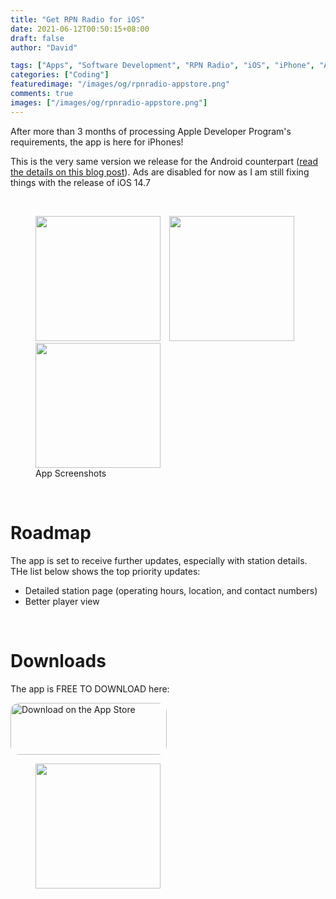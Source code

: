 ```yaml
---
title: "Get RPN Radio for iOS"
date: 2021-06-12T00:50:15+08:00
draft: false
author: "David"

tags: ["Apps", "Software Development", "RPN Radio", "iOS", "iPhone", "Apple"]
categories: ["Coding"]
featuredimage: "/images/og/rpnradio-appstore.png"
comments: true
images: ["/images/og/rpnradio-appstore.png"]
---
```


After more than 3 months of processing Apple Developer Program's requirements, the app is here for iPhones!

This is the very same version we release for the Android counterpart (<a href="https://reddavid.me/rpnradio-android/">read the details on this blog post</a>). Ads are disabled for now as I am still fixing things with the release of iOS 14.7

<br>

<figure class="image">
<img src="/images/06-21/rpnradio/home.png" style="display:inline-block;margin-left:auto;width:200px;">
<img src="/images/06-21/rpnradio/playing.png" style="display:inline-block;margin-left:10px;margin-right:10px;width:200px;">
<img src="/images/06-21/rpnradio/about.png" style="display:inline-block;margin-left:auto;width:200px;">
<figcaption>App Screenshots</figcaption>
</figure>

<br>

# Roadmap

The app is set to receive further updates, especially with station details. THe list below shows the top priority updates:

- Detailed station page (operating hours, location, and contact numbers)
- Better player view

<br>

# Downloads

The app is FREE TO DOWNLOAD here:

<a href="https://apps.apple.com/us/app/rpn-radio/id1571699396?itsct=apps_box_badge&amp;itscg=30200" style="display: inline-block; overflow: hidden; border-radius: 13px; width: 250px; height: 83px;"><img src="https://tools.applemediaservices.com/api/badges/download-on-the-app-store/black/en-us?size=250x83&amp;releaseDate=1623369600&h=50777dd8e162ec69b30b93e6b993c704" alt="Download on the App Store" style="border-radius: 13px; width: 250px; height: 83px;"></a>

<figure class="image">
<img src="/images/06-21/rpnradio/qr.png" style="display:block;margin-left:0;width:200px;">
</figure>
<br/>
